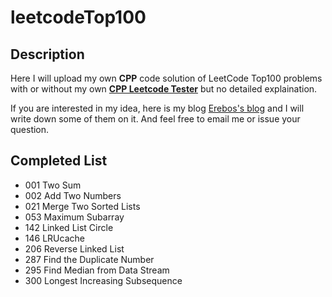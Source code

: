 # leetcodeTop100

## Description

Here I will upload my own **CPP** code solution of LeetCode Top100 problems with or without my own [**CPP Leetcode Tester**](https://github.com/18918606287/cpp_semi_auto_leedcode_tester) but no detailed explaination.

If you are interested in my idea, here is my blog [Erebos's blog](https://erebos.top) and I will write down some of them on it. And feel free to email me or issue your question.

## Completed List

+ 001 Two Sum
+ 002 Add Two Numbers
+ 021 Merge Two Sorted Lists
+ 053 Maximum Subarray 
+ 142 Linked List Circle
+ 146 LRUcache
+ 206 Reverse Linked List
+ 287 Find the Duplicate Number
+ 295 Find Median from Data Stream
+ 300 Longest Increasing Subsequence
